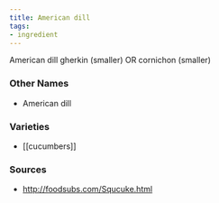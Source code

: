 ```yaml
---
title: American dill
tags:
- ingredient
---
```

American dill gherkin (smaller) OR cornichon (smaller)

### Other Names

* American dill

### Varieties

* [[cucumbers]]

### Sources
* http://foodsubs.com/Squcuke.html
